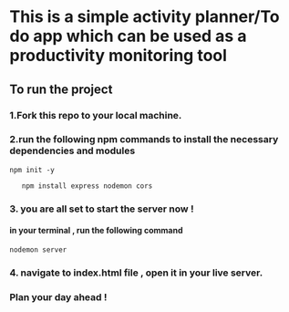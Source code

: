 # This is a simple activity planner/To do app  which can be used as a productivity monitoring tool 
## To run the project
### 1.Fork this repo to your local machine.
### 2.run the following npm commands to install the necessary dependencies and modules
   ```
   npm init -y
```
```
   npm install express nodemon cors
  ```
### 3. you are all set to start the server now !
  #### in your terminal , run the following command
   ```
   nodemon server
   ```
### 4. navigate to index.html file , open it in your live server.

### Plan your day ahead !
     
